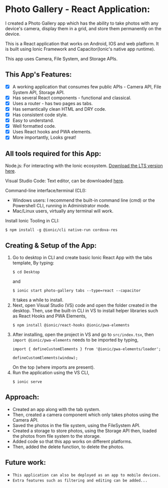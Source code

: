 # Photo Gallery - React Application:

I created a Photo Gallery app which has the ability to take photos with any device's camera, display them in a grid, and store them permanently on the device.

This is a React application that works on Android, IOS and web platform. It is built using Ionic Framework and Capacitor(Ionic's native app runtime).

This app uses Camera, File System, and Storage APIs.

## This App's Features:

- [x] A working application that consumes few public APIs - Camera API, File System API, Storage API.
- [x] Has several React components - functional and classical.
- [x] Uses a router - has two pages as tabs.
- [x] Has semantically clean HTML and DRY code.
- [x] Has consistent code style.
- [x] Easy to understand.
- [x] Well formatted code.
- [x] Uses React hooks and PWA elements.
- [x] More importantly, Looks great!

## All tools required for this App:

Node.js:
For interacting with the Ionic ecosystem. [Download the LTS version here](https://nodejs.org/en/).

Visual Studio Code:
Text editor, can be downloaded [here](https://code.visualstudio.com/).

Command-line interface/terminal (CLI):
- Windows users: I recommend the built-in command line (cmd) or the Powershell CLI, running in Administrator mode.
- Mac/Linux users, virtually any terminal will work.

Install Ionic Tooling in CLI:    
```
$ npm install -g @ionic/cli native-run cordova-res
```
  
## Creating & Setup of the App:
1) Go to desktop in CLI and create basic Ionic React App with the tabs template,
   By typing:     
   ```
   $ cd Desktop
   ``` 
   and
   ```
   $ ionic start photo-gallery tabs --type=react --capacitor
   ```
   It takes a while to install.
2) Next, open Visual Studio (VS) code and open the folder created in the desktop. Then, use the built-in CLI in VS to install helper libraries such as React Hooks and PWA Elements,
   ```
   $ npm install @ionic/react-hooks @ionic/pwa-elements
   ```
3) After installing, open the project in VS and go to `src/index.tsx`, then `import @ionic/pwa-elements` needs to be imported by typing,
   ```
   import { defineCustomElements } from '@ionic/pwa-elements/loader';
   
   defineCustomElements(window);
   ```
   On the top (where imports are present).
4) Run the application using the VS CLI,
   ```
   $ ionic serve
   ```
   
## Approach:
- Created an app along with the tab system. 
- Then, created a camera component which only takes photos using the Camera API.
- Saved the photos in the file system, using the FileSystem API.
- Created a storage to store photos, using the Storage API then, loaded the photos from file system to the storage.
- Added code so that this app works on different platforms.
- Then, added the delete function, to delete the photos.

## Future work:
- `This application can also be deployed as an app to mobile devices.`
- `Extra features such as filtering and editing can be added...`
